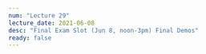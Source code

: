 ```yaml
---
num: "Lecture 29"
lecture_date: 2021-06-08
desc: "Final Exam Slot (Jun 8, noon-3pm) Final Demos"
ready: false
---
```


